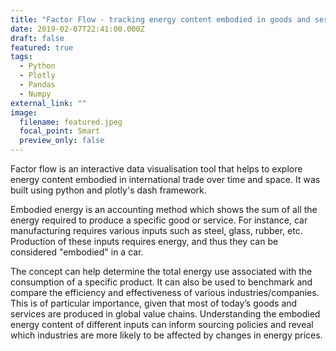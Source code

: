 ```yaml
---
title: "Factor Flow - tracking energy content embodied in goods and services "
date: 2019-02-07T22:41:00.000Z
draft: false
featured: true
tags:
  - Python
  - Plotly
  - Pandas
  - Numpy
external_link: ""
image:
  filename: featured.jpeg
  focal_point: Smart
  preview_only: false
---
```

Factor flow is an interactive data visualisation tool that helps to explore energy content embodied in international trade over time and space. It was built using python and plotly's dash framework.

Embodied energy is an accounting method which shows the sum of all the energy required to produce a specific good or service. For instance, car manufacturing requires various inputs such as steel, glass, rubber, etc. Production of these inputs requires energy, and thus they can be considered "embodied" in a car. 

The concept can help determine the total energy use associated with the consumption of a specific product. It can also be used to benchmark and compare the efficiency and effectiveness of various industries/companies. This is of particular importance, given that most of today’s goods and services are produced in global value chains. Understanding the embodied energy content of different inputs can inform sourcing policies and reveal which industries are more likely to be affected by changes in energy prices.
